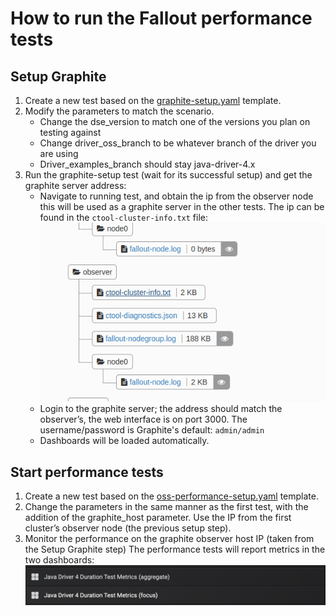 # How to run the Fallout performance tests

## Setup Graphite
 
1. Create a new test based on the [graphite-setup.yaml](graphite-setup.yaml) template.
2. Modify the parameters to match the scenario.
    * Change the dse_version to match one of the versions you plan on testing against
    * Change driver_oss_branch to be whatever branch of the driver you are using
    * Driver_examples_branch should stay java-driver-4.x
3. Run the graphite-setup test (wait for its successful setup) and get the graphite server address:
    * Navigate to running test, and obtain the ip from the observer node this will be used as a graphite server in the other tests. 
    The ip can be found in the `ctool-cluster-info.txt` file:
    ![ctool-cluster-info](ctool-cluster-info.png)
    * Login to the graphite server; the address should match the observer’s, the web interface is on port 3000. 
    The username/password is Graphite's default: `admin/admin`
    * Dashboards will be loaded automatically.
    

## Start performance tests      

1. Create a new test based on the [oss-performance-setup.yaml](oss-performance-setup.yaml) template.
2. Change the parameters in the same manner as the first test, with the addition of the graphite_host parameter. 
Use the IP from the first cluster’s observer node (the previous setup step).
3. Monitor the performance on the graphite observer host IP (taken from the Setup Graphite step)
   The performance tests will report metrics in the two dashboards:
   ![metrics-dashboards](metrics-dashboards.png) 
    
